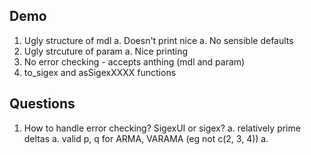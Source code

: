 Demo
----

1. Ugly structure of mdl
	a. Doesn't print nice
	a. No sensible defaults
1. Ugly strcuture of param
	a. Nice printing
1. No error checking - accepts anthing (mdl and param)
1. to_sigex and asSigexXXXX functions

Questions
-----------

1. How to handle error checking? SigexUI or sigex?
	a. relatively prime deltas
	a. valid p, q for ARMA, VARAMA (eg not c(2, 3, 4))
	a.


